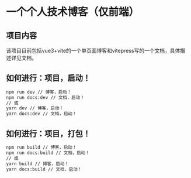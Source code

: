 # 一个个人技术博客（仅前端）

## 项目内容
该项目目前包括vue3+vite的一个单页面博客和vitepress写的一个文档，具体描述详见文档。

## 如何进行：项目，启动！
```sh
npm run dev // 博客，启动！
npm run docs:dev // 文档，启动！
// 或
yarn dev // 博客，启动！
yarn docs:dev // 文档，启动！
```

## 如何进行：项目，打包！

```sh
npm run build // 博客，启动！
npm run docs:build // 文档，启动！
// 或
yarn build // 博客，启动！
yarn docs:build // 文档，启动！
```
